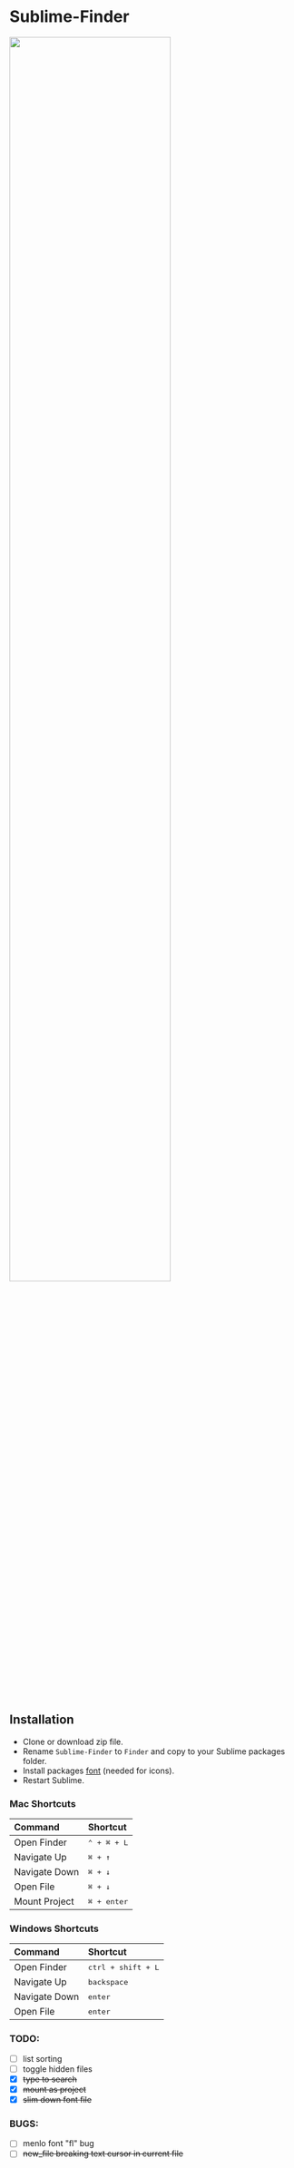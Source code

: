 # Sublime-Finder

<a href="#">
  <img src="https://github.com/jonbestdev/Sublime-Finder/blob/master/screenshots/screenshot-1.gif" width="75%">
</a>

## Installation
- Clone or download zip file.
- Rename `Sublime-Finder` to `Finder` and copy to your Sublime packages folder.
- Install packages [font](https://github.com/jonbestdev/Sublime-Finder/tree/master/fonts) (needed for icons).
- Restart Sublime.

### Mac Shortcuts
| Command                           | Shortcut          |
| :------------------------ | :------------------------ |
| Open Finder   | <kbd>⌃ + ⌘ + L</kbd>                  |
| Navigate Up   | <kbd>⌘ + ↑</kbd>                      |
| Navigate Down | <kbd>⌘ + ↓</kbd>                      |
| Open File     | <kbd>⌘ + ↓</kbd>                      |
| Mount Project | <kbd>⌘ + enter</kbd>                  |

### Windows Shortcuts
| Command                           | Shortcut          |
| :------------------------ | :------------------------ |
| Open Finder   | <kbd>ctrl + shift + L</kbd>           |
| Navigate Up   | <kbd>backspace</kbd>                  |
| Navigate Down | <kbd>enter</kbd>                      |
| Open File     | <kbd>enter</kbd>                      |

### TODO:
- [ ] list sorting
- [ ] toggle hidden files
- [x] ~~type to search~~
- [x] ~~mount as project~~
- [x] ~~slim down font file~~

### BUGS:
- [ ] menlo font "fl" bug
- [ ] ~~new_file breaking text cursor in current file~~
